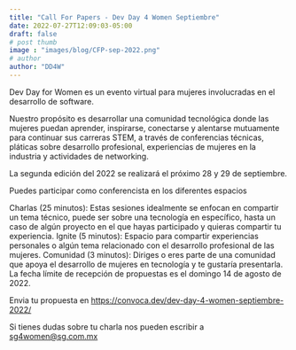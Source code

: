 ```yaml
---
title: "Call For Papers - Dev Day 4 Women Septiembre"
date: 2022-07-27T12:09:03-05:00
draft: false
# post thumb
image : "images/blog/CFP-sep-2022.png"
# author
author: "DD4W" 
---
```


Dev Day for Women es un evento virtual para mujeres involucradas en el desarrollo de software.

Nuestro propósito es desarrollar una comunidad tecnológica donde las mujeres puedan aprender, inspirarse, conectarse y alentarse mutuamente para continuar sus carreras STEM, a través de conferencias técnicas, pláticas sobre desarrollo profesional, experiencias de mujeres en la industria y actividades de networking.

La segunda edición del 2022 se realizará el próximo 28 y 29 de septiembre.

Puedes participar como conferencista en los diferentes espacios

Charlas (25 minutos): Estas sesiones idealmente se enfocan en compartir un tema técnico, puede ser sobre una tecnología en específico, hasta un caso de algún proyecto en el que hayas participado y quieras compartir tu experiencia.
Ignite (5 minutos): Espacio para compartir experiencias personales o algún tema relacionado con el desarrollo profesional de las mujeres.
Comunidad (3 minutos): Diriges o eres parte de una comunidad que apoya el desarrollo de mujeres en tecnología y te gustaría presentarla.
La fecha límite de recepción de propuestas es el domingo 14 de agosto de 2022.

Envia tu propuesta en https://convoca.dev/dev-day-4-women-septiembre-2022/

Si tienes dudas sobre tu charla nos pueden escribir a sg4women@sg.com.mx